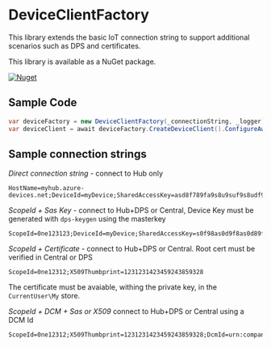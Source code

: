 # DeviceClientFactory

This library extends the basic IoT connection string to support additional scenarios such as DPS and certificates.

This library is available as a NuGet package.

[![Nuget](https://img.shields.io/nuget/vpre/Rido.DeviceClientFactory?style=flat-square)](https://www.nuget.org/packages/Rido.DeviceClientFactory)

## Sample Code

```cs
var deviceFactory = new DeviceClientFactory(_connectionString, _logger);
var deviceClient = await deviceFactory.CreateDeviceClient().ConfigureAwait(false);
```

## Sample connection strings

*Direct connection string* - connect to Hub only
```
HostName=myhub.azure-devices.net;DeviceId=myDevice;SharedAccessKey=asd8f789fa9s8u9suf9s8udf9as8uf8d
```

*ScopeId + Sas Key* - connect to Hub+DPS or Central, Device Key must be generated with `dps-keygen` using the masterkey
```
ScopeId=0ne123123;DeviceId=myDevice;SharedAccessKey=s0f98as0d9f8as0d89fsa0d89f0asd89fsadf
```

*ScopeId + Certificate* - connect to Hub+DPS or Central. Root cert must be verified in Central or DPS
```
ScopeId=0ne12312;X509Thumbprint=1231231423459243859328
```
The certificate must be avaiable, withing the private key, in the `CurrentUser\My` store.

*ScopeId + DCM + Sas or X509* connect to Hub+DPS or Central using a DCM Id
```
ScopeId=0ne12312;X509Thumbprint=1231231423459243859328;DcmId=urn:company:interface:1
```